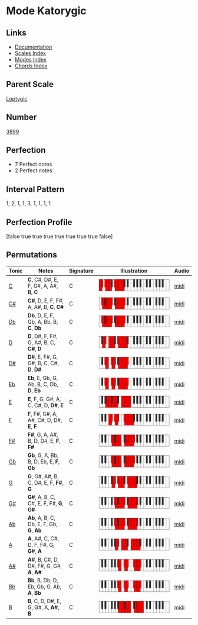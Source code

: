 # Mode Katorygic

## Links

- [Documentation](index.md)
- [Scales Index](Scales.md)
- [Modes Index](Modes.md)
- [Chords Index](Chords.md)

## Parent Scale

[Loptygic](ScaleLoptygic.md)

## Number

[3899](https://ianring.com/musictheory/scales/3899)

## Perfection

- 7 Perfect notes
- 2 Perfect notes

## Interval Pattern

1, 2, 1, 1, 3, 1, 1, 1, 1

## Perfection Profile

[false true true true true true true true false]

## Permutations

| Tonic | Notes | Signature | Illustration | Audio |
|-------|-------|-----------|--------------|-------|
| [C](ModeCNaturalKatorygic.md) | **C**, C#, D#, E, F, G#, A, A#, **B**, **C** | C | ![CNaturalKatorygic](ModeCNaturalKatorygic.png) | [midi](https://github.com/edipermadi/music/blob/main/docs/ModeCNaturalKatorygic.mid?raw=true) |
| [C#](ModeCSharpKatorygic.md) | **C#**, D, E, F, F#, A, A#, B, **C**, **C#** | C | ![CSharpKatorygic](ModeCSharpKatorygic.png) | [midi](https://github.com/edipermadi/music/blob/main/docs/ModeCSharpKatorygic.mid?raw=true) |
| [Db](ModeDFlatKatorygic.md) | **Db**, D, E, F, Gb, A, Bb, B, **C**, **Db** | C | ![DFlatKatorygic](ModeDFlatKatorygic.png) | [midi](https://github.com/edipermadi/music/blob/main/docs/ModeDFlatKatorygic.mid?raw=true) |
| [D](ModeDNaturalKatorygic.md) | **D**, D#, F, F#, G, A#, B, C, **C#**, **D** | C | ![DNaturalKatorygic](ModeDNaturalKatorygic.png) | [midi](https://github.com/edipermadi/music/blob/main/docs/ModeDNaturalKatorygic.mid?raw=true) |
| [D#](ModeDSharpKatorygic.md) | **D#**, E, F#, G, G#, B, C, C#, **D**, **D#** | C | ![DSharpKatorygic](ModeDSharpKatorygic.png) | [midi](https://github.com/edipermadi/music/blob/main/docs/ModeDSharpKatorygic.mid?raw=true) |
| [Eb](ModeEFlatKatorygic.md) | **Eb**, E, Gb, G, Ab, B, C, Db, **D**, **Eb** | C | ![EFlatKatorygic](ModeEFlatKatorygic.png) | [midi](https://github.com/edipermadi/music/blob/main/docs/ModeEFlatKatorygic.mid?raw=true) |
| [E](ModeENaturalKatorygic.md) | **E**, F, G, G#, A, C, C#, D, **D#**, **E** | C | ![ENaturalKatorygic](ModeENaturalKatorygic.png) | [midi](https://github.com/edipermadi/music/blob/main/docs/ModeENaturalKatorygic.mid?raw=true) |
| [F](ModeFNaturalKatorygic.md) | **F**, F#, G#, A, A#, C#, D, D#, **E**, **F** | C | ![FNaturalKatorygic](ModeFNaturalKatorygic.png) | [midi](https://github.com/edipermadi/music/blob/main/docs/ModeFNaturalKatorygic.mid?raw=true) |
| [F#](ModeFSharpKatorygic.md) | **F#**, G, A, A#, B, D, D#, E, **F**, **F#** | C | ![FSharpKatorygic](ModeFSharpKatorygic.png) | [midi](https://github.com/edipermadi/music/blob/main/docs/ModeFSharpKatorygic.mid?raw=true) |
| [Gb](ModeGFlatKatorygic.md) | **Gb**, G, A, Bb, B, D, Eb, E, **F**, **Gb** | C | ![GFlatKatorygic](ModeGFlatKatorygic.png) | [midi](https://github.com/edipermadi/music/blob/main/docs/ModeGFlatKatorygic.mid?raw=true) |
| [G](ModeGNaturalKatorygic.md) | **G**, G#, A#, B, C, D#, E, F, **F#**, **G** | C | ![GNaturalKatorygic](ModeGNaturalKatorygic.png) | [midi](https://github.com/edipermadi/music/blob/main/docs/ModeGNaturalKatorygic.mid?raw=true) |
| [G#](ModeGSharpKatorygic.md) | **G#**, A, B, C, C#, E, F, F#, **G**, **G#** | C | ![GSharpKatorygic](ModeGSharpKatorygic.png) | [midi](https://github.com/edipermadi/music/blob/main/docs/ModeGSharpKatorygic.mid?raw=true) |
| [Ab](ModeAFlatKatorygic.md) | **Ab**, A, B, C, Db, E, F, Gb, **G**, **Ab** | C | ![AFlatKatorygic](ModeAFlatKatorygic.png) | [midi](https://github.com/edipermadi/music/blob/main/docs/ModeAFlatKatorygic.mid?raw=true) |
| [A](ModeANaturalKatorygic.md) | **A**, A#, C, C#, D, F, F#, G, **G#**, **A** | C | ![ANaturalKatorygic](ModeANaturalKatorygic.png) | [midi](https://github.com/edipermadi/music/blob/main/docs/ModeANaturalKatorygic.mid?raw=true) |
| [A#](ModeASharpKatorygic.md) | **A#**, B, C#, D, D#, F#, G, G#, **A**, **A#** | C | ![ASharpKatorygic](ModeASharpKatorygic.png) | [midi](https://github.com/edipermadi/music/blob/main/docs/ModeASharpKatorygic.mid?raw=true) |
| [Bb](ModeBFlatKatorygic.md) | **Bb**, B, Db, D, Eb, Gb, G, Ab, **A**, **Bb** | C | ![BFlatKatorygic](ModeBFlatKatorygic.png) | [midi](https://github.com/edipermadi/music/blob/main/docs/ModeBFlatKatorygic.mid?raw=true) |
| [B](ModeBNaturalKatorygic.md) | **B**, C, D, D#, E, G, G#, A, **A#**, **B** | C | ![BNaturalKatorygic](ModeBNaturalKatorygic.png) | [midi](https://github.com/edipermadi/music/blob/main/docs/ModeBNaturalKatorygic.mid?raw=true) |
